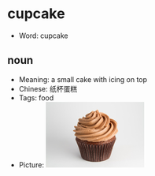 # cupcake

- Word: cupcake

## noun

- Meaning: a small cake with icing on top
- Chinese: 纸杯蛋糕
- Tags: food
- Picture: ![cupcake](images/cupcake.jpg)

